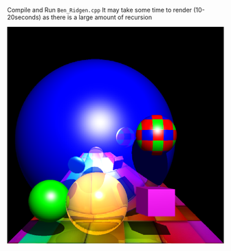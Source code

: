 Compile and Run `Ben_Ridgen.cpp`
It may take some time to render (10-20seconds) as there is a large amount of recursion

![Alt text](Screenshots/render.png?raw=true "Title")